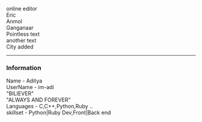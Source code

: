 online editor<br/>
Eric<br/>
Anmol<br/>
Ganganaar<br/>
Pointless text<br/>
another text<br/>
City added<br/>

---
 ### Information
 Name - Aditya<br/>
 UserName - im-adi<br/>
"BILIEVER"<br/>
"ALWAYS AND FOREVER"<br/>
Languages - C,C++,Python,Ruby ..<br/>
skillset - Python|Ruby Dev,Front|Back end<br/>
